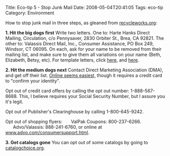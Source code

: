 Title: Eco-tip 5 - Stop Junk Mail
Date: 2008-05-04T20:41:05
Tags: eco-tip
Category: Environment

How to stop junk mail in three steps, as gleaned from <a href="http://www.recycleworks.org" target="_blank">recycleworks.org</a>:

<strong>1. Hit the big dogs first</strong>
Write two letters. One to: Harte Hanks Direct Mailing, Circulation, c/o Pennysaver, 2830 Orbiter St., Brea, CA 92821. The other to: Valassis Direct Mail, Inc., Consumer Assistance, PO Box 249, Windsor, CT 06095. On each, ask for your name to be removed from their mailing list, and make sure to give them all variations on your name (Beth, Elizabeth, Betsy, etc). For template letters, click <a href="http://www.stopjunkmail.org/sample/dma.pdf" target="_blank">here</a>, and <a href="http://www.stopjunkmail.org/sample/advo.pdf" target="_blank">here</a>.

<strong>2. Hit the medium dogs next</strong>
Contact Direct Marketing Association (DMA), and get off their list. <a href="https://www.dmachoice.org/MPS/proto1_reg.php" target="_blank">Online seems easiest,</a> though it requires a credit card to "confirm your identity".

Opt out of credit card offers by calling the opt out number: 1-888-567-8688. This, I believe requires your Social Security Number, but I assure you it's legit.

Opt out of Publisher's Clearinghouse by calling 1-800-645-9242.

Opt out of shopping flyers:
&nbsp;&nbsp;&nbsp;&nbsp;&nbsp;&nbsp;ValPak Coupons: 800-237-6266.
&nbsp;&nbsp;&nbsp;&nbsp;&nbsp;&nbsp;Advo/Valassis: 888-241-6760, or online at <a href="http://www.advo.com/consumersupport.html" target="_blank">www.advo.com/consumersupport.html</a>.

<strong>3. Get catalogs gone</strong>
You can opt out of some catalogs by going to <a href="http://catalogchoice.org" target="_blank"> catalogchoice.org</a>.
